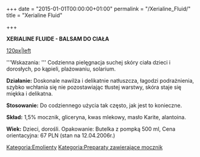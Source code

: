 +++
date = "2015-01-01T00:00:00+01:00"
permalink = "/Xerialine_Fluid/"
title = "Xerialine Fluid"

+++

**XERIALINE FLUIDE - BALSAM DO CIAŁA**

[120px|left](/Grafika:FLUIDE_XERIALINE.jpg "wikilink")

'''Wskazania: ''' Codzienna pielęgnacja suchej skóry ciała dzieci i dorosłych, po kąpieli, plażowaniu, solarium.

**Działanie:** Doskonale nawilża i delikatnie natłuszcza, łagodzi podrażnienia, szybko wchłania się nie pozostawiając tłustej warstwy, skóra staje się miękka i delikatna.

**Stosowanie:** Do codziennego użycia tak często, jak jest to konieczne.

**Skład:** 1,5% mocznik, gliceryna, kwas mlekowy, masło Karite, alantoina.

**Wiek:** Dzieci, dorośli. Opakowanie: Butelka z pompką 500 ml, Cena orientacyjna: 67 PLN (stan na 12.04.2006r.)

[Kategoria:Emolienty](/atopedia/Kategoria:Emolienty "wikilink") [Kategoria:Preparaty zawierające mocznik](/atopedia/Kategoria:Preparaty_zawierające_mocznik "wikilink")